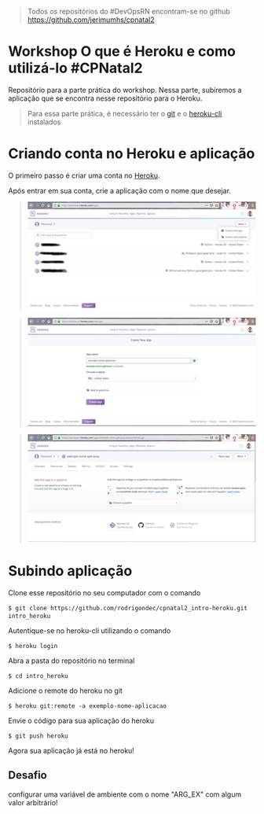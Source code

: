 > Todos os repositórios do #DevOpsRN encontram-se no github https://github.com/jerimumhs/cpnatal2

# Workshop O que é Heroku e como utilizá-lo #CPNatal2
Repositório para a parte prática do workshop. Nessa parte, subiremos a aplicação que se encontra nesse repositório para o Heroku.

>Para essa parte prática, é necessário ter o [git](https://git-scm.com/) e o [heroku-cli](https://devcenter.heroku.com/articles/heroku-cli#download-and-install) instalados

# Criando conta no Heroku e aplicação
O primeiro passo é criar uma conta no [Heroku](https://www.heroku.com/).

Após entrar em sua conta, crie a aplicação com o nome que desejar.

> ![heroku dashboard](imgs/dashboard.jpg)

> ![heroku new app](imgs/new_app.jpg)

> ![heroku app deploy](imgs/app_deploy.jpg)

# Subindo aplicação
Clone esse repositório no seu computador com o comando 
```shell script
$ git clone https://github.com/rodrigondec/cpnatal2_intro-heroku.git intro_heroku
```

Autentique-se no heroku-cli utilizando o comando 
```shell script
$ heroku login
```

Abra a pasta do repositório no terminal
```shell script
$ cd intro_heroku
```

Adicione o remote do heroku no git 
```shell script
$ heroku git:remote -a exemplo-nome-aplicacao
```

Envie o código para sua aplicação do heroku
```shell script
$ git push heroku
```

Agora sua aplicação já está no heroku!

## Desafio
configurar uma variável de ambiente com o nome "ARG_EX" com algum valor arbitrário!
